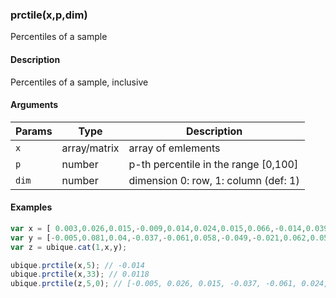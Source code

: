 ### prctile(x,p,dim)

Percentiles of a sample


#### Description

Percentiles of a sample, inclusive  



#### Arguments

|Params|Type|Description
|---------|----|-----------
|`x` | array/matrix | array of emlements
|`p` | number | p-th percentile in the range [0,100]
|`dim` | number | dimension 0: row, 1: column (def: 1)


#### Examples

```js
var x = [ 0.003,0.026,0.015,-0.009,0.014,0.024,0.015,0.066,-0.014,0.039];
var y = [-0.005,0.081,0.04,-0.037,-0.061,0.058,-0.049,-0.021,0.062,0.058];
var z = ubique.cat(1,x,y);

ubique.prctile(x,5); // -0.014
ubique.prctile(x,33); // 0.0118
ubique.prctile(z,5,0); // [-0.005, 0.026, 0.015, -0.037, -0.061, 0.024, -0.049, -0.021, -0.014, 0.039]
```

